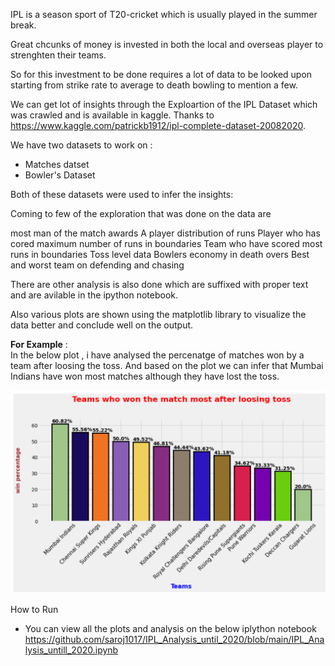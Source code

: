 IPL is a season sport of T20-cricket which is usually played in the summer break.

Great chcunks of money is invested in both the local and overseas player to strenghten their teams.

So for this investment to be done requires a lot of data to be looked upon starting from strike rate to average to death bowling to mention a few.

We can get lot of insights through the Exploartion of the IPL Dataset which was crawled and is available in kaggle.
Thanks to https://www.kaggle.com/patrickb1912/ipl-complete-dataset-20082020.

We have two datasets to work on :
* Matches datset
* Bowler's Dataset

Both of these datasets were used to infer the insights:

Coming to few of the exploration that was done on the data are

most man of the match awards
A player distribution of runs 
Player who has cored maximum number of runs in boundaries
Team who have scored most runs in boundaries
Toss level data 
Bowlers economy in death overs
Best and worst team on defending and chasing

There are other analysis is also done which are suffixed with proper text and are avilable in the ipython notebook.

Also various plots are shown using the matplotlib library to visualize the data better and conclude well on the output.


<!---
![](images/percentage_won_after_losing_toss.png) -->


**For Example** :<br>
In the below plot , i have analysed the percenatge of matches won by a team after loosing the toss.
And based on the plot we can infer that Mumbai Indians have won most matches although they have lost the toss.

<img src='images/percentage_won_after_losing_toss.png' width = 700>


How to Run 
* You can view all the plots and analysis on the below iplython notebook
https://github.com/saroj1017/IPL_Analysis_until_2020/blob/main/IPL_Analysis_untill_2020.ipynb
